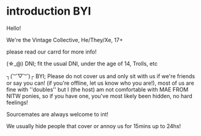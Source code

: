 # introduction BYI
Hello!

We're the Vintage Collective, He/They/Xe, 17+

please read our carrd for more info!


(☆_@) DNI; fit the usual DNI, under the age of 14, Trolls, etc

┐(︶▽︶)┌ BYI; Please do not cover us and only sit with us if we're friends or say you can! (if you're offline, let us know who you are!), most of us are fine with ''doubles'' but I (the host) am not comfortable with MAE FROM NITW ponies, so if you have one, you've most likely been hidden, no hard feelings!

Sourcemates are always welcome to int!

We usually hide people that cover or annoy us for 15mins up to 24hs! 
